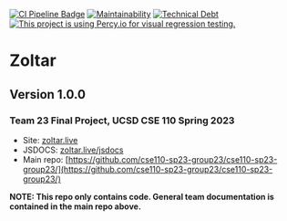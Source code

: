 [![CI Pipeline Badge](https://github.com/cse110-sp23-group23/Zoltar/actions/workflows/main.yml/badge.svg)](https://github.com/cse110-sp23-group23/Zoltar/actions/workflows/main.yml)
[![Maintainability](https://api.codeclimate.com/v1/badges/65db6516bbfe6db62ee3/maintainability)](https://codeclimate.com/github/cse110-sp23-group23/Zoltar/maintainability)
[![Technical Debt](https://img.shields.io/codeclimate/tech-debt/cse110-sp23-group23/Zoltar?logo=codeclimate)](https://codeclimate.com/github/cse110-sp23-group23/Zoltar/maintainability)
[![This project is using Percy.io for visual regression testing.](https://percy.io/static/images/percy-badge.svg)](https://percy.io/61477589/zoltar)
# Zoltar
## Version 1.0.0
### Team 23 Final Project, UCSD CSE 110 Spring 2023

- Site: [zoltar.live](https://zoltar.live)
- JSDOCS: [zoltar.live/jsdocs](https://zoltar.live/jsdocs)
- Main repo: [https://github.com/cse110-sp23-group23/cse110-sp23-group23/](https://github.com/cse110-sp23-group23/cse110-sp23-group23/)

**NOTE: This repo only contains code. General team documentation is contained in the main repo above.**
